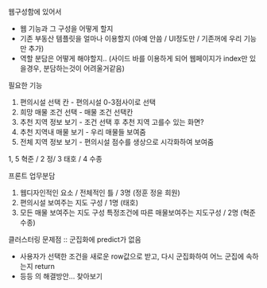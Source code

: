 

웹구성함에 있어서
 - 웹 기능과 그 구성을 어떻게 할지
 - 기존 부동산 템플릿을 얼마나 이용할지
   (아예 안씀 / UI정도만 / 기존꺼에 우리 기능만 추가)
 - 역할 분담은 어떻게 해야할지..
   (사이드 바를 이용하게 되어 웹페이지가 index만 있을경우,
    분담하는것이 어려울거같음)


필요한 기능
1. 편의시설 선택 칸 - 편의시설 0-3점사이로 선택
2. 희망 매물 조건 선택 - 매물 조건 선택칸
3. 추천 지역 정보 보기 - 조건 선택 후 추천 지역 고를수 있는 화면?
4. 추천 지역내 매물 보기 - 우리 매물들 보여줌
5. 전체 지역 정보 보기 - 편의시설 점수를 생상으로 시각화하여 보여줌 

1, 5 혁준 / 2 정/ 3 태호 / 4 수종

프론트 업무분담
1. 웹디자인적인 요소 / 전체적인 틀 / 3명 (정훈 정윤 희원)
2. 편의시설 보여주는 지도 구성 / 1명 (태호)
3. 모든 매물 보여주는 지도 구성
   특정조건에 따른 매물보여주는 지도구성 / 2명 (혁준 수종)


클러스터링 문제점 :: 군집화에 predict가 없음
 - 사용자가 선택한 조건을 새로운 row값으로 받고,
   다시 군집화하여 어느 군집에 속하는지 return
 - 등등 의 해결방안... 찾아보기
